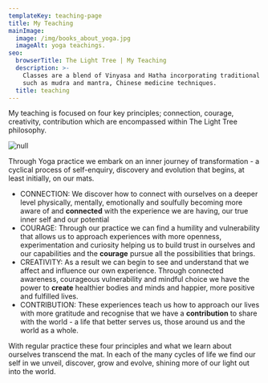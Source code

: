 ```yaml
---
templateKey: teaching-page
title: My Teaching
mainImage:
  image: /img/books_about_yoga.jpg
  imageAlt: yoga teachings.
seo:
  browserTitle: The Light Tree | My Teaching
  description: >-
    Classes are a blend of Vinyasa and Hatha incorporating traditional practices
    such as mudra and mantra, Chinese medicine techniques.
  title: teaching
---
```

My teaching is focused on four key principles; connection, courage, creativity, contribution which are encompassed within The Light Tree philosophy.

![null](/img/the-4-c-s.png)

Through Yoga practice we embark on an inner journey of transformation - a cyclical process of self-enquiry, discovery and evolution that begins, at least initially, on our mats.  

* CONNECTION:  We discover how to connect with ourselves on a deeper level physically, mentally, emotionally and soulfully becoming more aware of and **connected** with the experience we are having, our true inner self and our potential
* COURAGE:   Through our practice we can find a humility and vulnerability that allows us to approach experiences with more openness, experimentation and curiosity helping us to build trust in ourselves and our capabilities and the **courage** pursue all the possibilities that brings.
* CREATIVITY: As a result we can begin to see and understand that we affect and influence our own experience. Through connected awareness, courageous vulnerability and mindful choice we have the power to **create** healthier bodies and minds and happier, more positive and fulfilled lives. 
* CONTRIBUTION:   These experiences teach us how to approach our lives with more gratitude and recognise that we have a **contribution** to share with the world - a life that better serves us, those around us and the world as a whole. 

With regular practice these four principles and what we learn about ourselves transcend the mat. In each of the many cycles of life we find our self in we unveil, discover, grow and evolve, shining more of our light out into the world.
